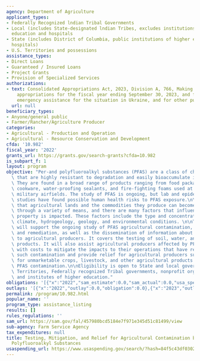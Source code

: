 ```yaml
---
agency: Department of Agriculture
applicant_types:
- Federally Recognized lndian Tribal Governments
- Local (includes State-designated lndian Tribes, excludes institutions of higher
  education and hospitals
- State (includes District of Columbia, public institutions of higher education and
  hospitals)
- U.S. Territories and possessions
assistance_types:
- Direct Loans
- Guaranteed / Insured Loans
- Project Grants
- Provision of Specialized Services
authorizations:
- text: Consolidated Appropriations Act, 2023, Division A, 766, Making consolidated
    appropriations for the fiscal year ending September 30, 2023, and for providing
    emergency assistance for the situation in Ukraine, and for other purposes.
  url: null
beneficiary_types:
- Anyone/general public
- Farmer/Rancher/Agriculture Producer
categories:
- Agricultural - Production and Operation
- Agricultural - Resource Conservation and Development
cfda: '10.982'
fiscal_year: '2022'
grants_url: https://grants.gov/search-grants?cfda=10.982
is_subpart_f: 1
layout: program
objective: "Per-and polyfluoroalkyl substances (PFAS) are a class of chemical compounds\
  \ that are highly resistant to degradation and easily bioaccumulate in the environment.\
  \ They are found in a broad range of products ranging from food packaging, non-stick\
  \ cookware, water-proofing sealants, and fire-fighting foams used at public and\
  \ military airfields. The study of PFAS is ongoing, but lab and epidemiological\
  \ studies have found possible human health risks to PFAS exposure.\n\nThere is potential\
  \ that agricultural lands and the commodities they produce can become contaminated\
  \ through a variety of means, and there are many factors that influence if a particular\
  \ property is impacted. These factors include the type and concentration of PFAS,\
  \ climate, hydrogeology, geology, and environmental conditions. \n\nThis program\
  \ will support the ongoing study of PFAS agricultural contamination, mitigation,\
  \ and remediation, as well as the dissemination of information about PFAS risks\
  \ to agricultural producers. It covers the testing of soil, water, and agricultural\
  \ products. It will also assist agricultural producers affected by PFAS contamination\
  \ with costs to mitigate the impacts to their operations that have resulted from\
  \ such contamination and provide relief for agricultural producers suffering losses\
  \ for unmarketable crops, livestock, and other agricultural products related to\
  \ PFAS contamination.\n\nEligibility is open to State and local governments, U.S.\
  \ Territories, Federally recognized Tribal governments, nonprofit organizations,\
  \ and institutes of higher education."
obligations: '[{"x":"2022","sam_estimate":0.0,"sam_actual":0.0,"usa_spending_actual":0.0},{"x":"2023","sam_estimate":5000000.0,"sam_actual":0.0,"usa_spending_actual":0.0},{"x":"2024","sam_estimate":0.0,"sam_actual":0.0,"usa_spending_actual":0.0}]'
outlays: '[{"x":"2022","outlay":0.0,"obligation":0.0},{"x":"2023","outlay":0.0,"obligation":0.0},{"x":"2024","outlay":0.0,"obligation":0.0}]'
permalink: /program/10.982.html
popular_name: ''
program_type: assistance_listing
results: []
rules_regulations: ''
sam_url: https://sam.gov/fal/457980bcd5184e7f971e345d51c81499/view
sub-agency: Farm Service Agency
tax_expenditures: null
title: Testing, Mitigation, and Relief for Agricultural Contamination by Per- and
  Polyfluoroalkyl Substances
usaspending_url: https://www.usaspending.gov/search/?hash=84f5c43df0302dbb292334145dc548cf
---
```

